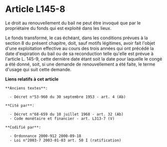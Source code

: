 # Article L145-8

Le droit au renouvellement du bail ne peut être invoqué que par le propriétaire du fonds qui est exploité dans les lieux.

Le fonds transformé, le cas échéant, dans les conditions prévues à la section 8 du présent chapitre, doit, sauf motifs
légitimes, avoir fait l'objet d'une exploitation effective au cours des trois années qui ont précédé la date d'expiration du
bail ou de sa reconduction telle qu'elle est prévue à l'article L. 145-9, cette dernière date étant soit la date pour
laquelle le congé a été donné, soit, si une demande de renouvellement a été faite, le terme d'usage qui suit cette demande.

**Liens relatifs à cet article**

	**Anciens textes**:

	  - Décret n°53-960 du 30 septembre 1953 - art. 4 (Ab)

	**Cité par**:

	  - Décret n°68-659 du 10 juillet 1968 - art. 32 (Ab)
	  - Code monétaire et financier - art. L313-7 (V)

	**Codifié par**:

	  - Ordonnance 2000-912 2000-09-18
	  - Loi n°2003-7 2003-01-03 art. 50 I (ratification)
